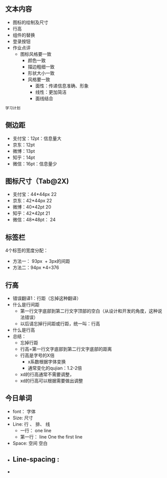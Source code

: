 ## 文本内容

- 图标的绘制及尺寸
- 行高
- 组件的替换
- 登录按钮
- 作业点评
  - 图标风格要一致
    - 颜色一致
    - 描边粗细一致
    - 形状大小一致
    - 风格要一致
      - 面性：传递信息准确、形象
      - 线性：更加简洁
      - 面线结合

```html
学习计划 
```

## 侧边距

- 支付宝：12pt：信息量大
- 京东：12pt
- 微博：13pt
- 知乎：14pt
- 微信：16pt：信息量少

## 图标尺寸（Tab@2X)

- 支付宝：44*44px    22
- 京东：42*44px     22
- 微博：40*42pt      20
- 知乎：42*42pt      21
- 微信：48*48pt：   24



## 标签栏

4个标签的宽度分配：

- 方法一：  93px   + 3px的间距
- 方法二：94px *4=376    

## 行高

- 错误翻译1：行距（忘掉这种翻译）
- 什么是行间距
  - 第一行文字底部到第二行文字顶部的空白（从设计和开发的角度，这种说法错误）
  - 以后请忘掉行间距或行距，统一叫：行高
- 什么是行高
- 总结：
  - 忘掉行距
  - 行高=第一行文字底部到第二行文字底部的距离
  - 行高是字号的X倍
    - x系数根据字体变换
    - 通常变化的qujian：1.2-2倍
  - xd的行高通常不需要调整，
  - xd的行高可以根据需要做出调整



## 今日单词

- font： 字体
- Size:  尺寸
- Line:  行 、 排、 线
  - 一行： one line
  - 第一行： line One        the first line
- Space:  空间  空白
- Line-spacing : 
  - 
- 

